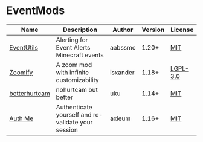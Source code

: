 # EventMods

| Name | Description | Author | Version | License |
| ---- | ---- | ---- | ----- | ---- |
| [EventUtils](https://modrinth.com/mod/alerts)|Alerting for Event Alerts Minecraft events|aabssmc|1.20+|[MIT](/licenses/licenses.md#mit)|
|[Zoomify](https://modrinth.com/mod/zoomify/)|A zoom mod with infinite customizability|isxander|1.18+|[LGPL-3.0](/licenses/licenses.md#lgpl-30)|
|[betterhurtcam](https://modrinth.com/mod/betterhurtcam/) |nohurtcam but better|uku|1.14+|[MIT](/licenses/licenses.md#mit)|
|[Auth Me](https://modrinth.com/mod/auth-me)|Authenticate yourself and re-validate your session|axieum|1.16+|[MIT](/licenses/licenses.md#mit)|

